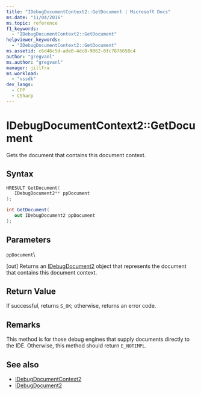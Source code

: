 ```yaml
---
title: "IDebugDocumentContext2::GetDocument | Microsoft Docs"
ms.date: "11/04/2016"
ms.topic: reference
f1_keywords:
  - "IDebugDocumentContext2::GetDocument"
helpviewer_keywords:
  - "IDebugDocumentContext2::GetDocument"
ms.assetid: c6d46c5d-ade8-4dc8-9862-8fc7876658c4
author: "gregvanl"
ms.author: "gregvanl"
manager: jillfra
ms.workload:
  - "vssdk"
dev_langs:
  - CPP
  - CSharp
---
```

# IDebugDocumentContext2::GetDocument
Gets the document that contains this document context.

## Syntax

```cpp
HRESULT GetDocument( 
   IDebugDocument2** ppDocument
);
```

```csharp
int GetDocument( 
   out IDebugDocument2 ppDocument
);
```

## Parameters
 `ppDocument`\

 [out] Returns an [IDebugDocument2](../../../extensibility/debugger/reference/idebugdocument2.md) object that represents the document that contains this document context.

## Return Value
 If successful, returns `S_OK`; otherwise, returns an error code.

## Remarks
 This method is for those debug engines that supply documents directly to the IDE. Otherwise, this method should return `E_NOTIMPL`.

## See also
- [IDebugDocumentContext2](../../../extensibility/debugger/reference/idebugdocumentcontext2.md)
- [IDebugDocument2](../../../extensibility/debugger/reference/idebugdocument2.md)